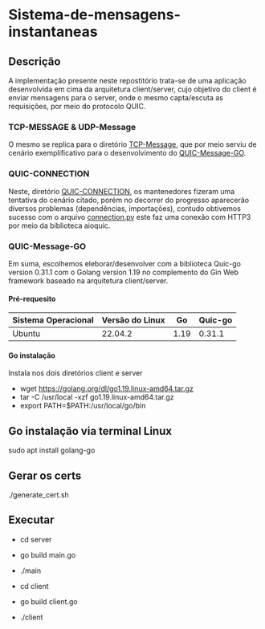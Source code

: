 # Sistema-de-mensagens-instantaneas
## Descrição
A implementação presente neste repostitório trata-se de uma aplicação desenvolvida em cima da arquitetura client/server, cujo objetivo do client é enviar mensagens para o server, onde o mesmo capta/escuta as requisições, por meio do protocolo QUIC.

### TCP-MESSAGE & UDP-Message
O mesmo se replica para o diretório [TCP-Message](https://github.com/Daniel-Oliveira-de-Freitas/Sistema-de-mensagens-instantaneas/tree/main/TCP-Message), que por meio serviu de cenário exemplificativo para o desenvolvimento do [QUIC-Message-GO](https://github.com/Daniel-Oliveira-de-Freitas/Sistema-de-mensagens-instantaneas/tree/main/QUIC-Message-GO).

### QUIC-CONNECTION
Neste, diretório [QUIC-CONNECTION](https://github.com/Daniel-Oliveira-de-Freitas/Sistema-de-mensagens-instantaneas/tree/main/QUIC-CONNECTION), os mantenedores fizeram uma tentativa do cenário citado, porém no decorrer do progresso aparecerão diversos problemas (dependências, importações), contudo obtivemos sucesso com o arquivo [connection.py](https://github.com/Daniel-Oliveira-de-Freitas/Sistema-de-mensagens-instantaneas/blob/main/QUIC-CONNECTION/connection.py) este faz uma conexão com HTTP3 por meio da biblioteca aioquic.

### QUIC-Message-GO
Em suma, escolhemos eleborar/desenvolver com a biblioteca Quic-go version 0.31.1 com o Golang version 1.19 no complemento do Gin Web framework baseado na arquitetura client/server.

#### Pré-requesito
| Sistema Operacional | Versão do Linux | Go   | Quic-go   |
|---------------------|-----------------|------|-----------|
| Ubuntu              | 22.04.2         | 1.19 | 0.31.1    |

#### Go instalação
Instala nos dois diretórios client e server
- wget https://golang.org/dl/go1.19.linux-amd64.tar.gz
- tar -C /usr/local -xzf go1.19.linux-amd64.tar.gz
- export PATH=$PATH:/usr/local/go/bin

## Go instalação via terminal Linux

sudo apt install golang-go

## Gerar os certs
./generate_cert.sh


## Executar
- cd server
- go build main.go
- ./main


- cd client
- go build client.go
- ./client
